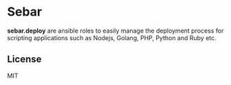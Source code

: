 Sebar
==========

**sebar.deploy** are ansible roles to easily manage the deployment process for scripting applications such as Nodejs, Golang, PHP, Python and Ruby etc.

License
-------

MIT
